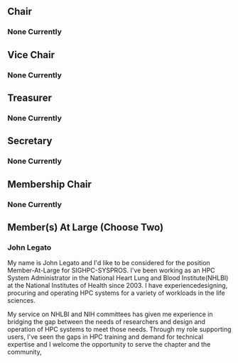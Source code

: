 ## Chair

### None Currently

## Vice Chair

### None Currently

## Treasurer

### None Currently

## Secretary

### None Currently

## Membership Chair

### None Currently

## Member(s) At Large (Choose Two)

### John Legato

My name is John Legato and I'd like to be considered for the position Member-At-Large for SIGHPC-SYSPROS. I've been working as an  HPC System Administrator in the National Heart Lung and Blood Institute(NHLBI) at the National Institutes of Health since 2003. I have experiencedesigning, procuring and operating HPC systems for a variety of workloads in the life sciences.

My service on NHLBI and NIH committees has given me experience in bridging the gap between the needs of researchers and design and operation of HPC systems to meet those needs. Through my role supporting users, I've seen the gaps in HPC training and demand for technical expertise and I welcome the opportunity to serve the chapter and the community,
